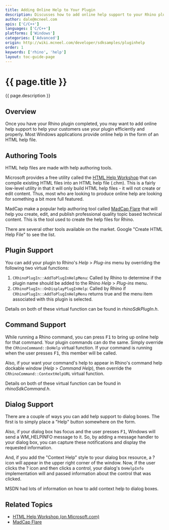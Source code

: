 ```yaml
---
title: Adding Online Help to Your Plugin
description: Discusses how to add online help support to your Rhino plugin using C/C++.
author: dale@mcneel.com
apis: ['C/C++']
languages: ['C/C++']
platforms: ['Windows']
categories: ['Advanced']
origin: http://wiki.mcneel.com/developer/sdksamples/pluginhelp
order: 1
keywords: ['rhino', 'help']
layout: toc-guide-page
---
```


# {{ page.title }}

{{ page.description }}

## Overview

Once you have your Rhino plugin completed, you may want to add online help support to help your customers use your plugin efficiently and properly.  Most Windows applications provide online help in the form of an HTML help file.

## Authoring Tools

HTML help files are made with help authoring tools.

Microsoft provides a free utility called the [HTML Help Workshop](http://www.microsoft.com/downloads/details.aspx?displaylang=en&FamilyID=00535334-c8a6-452f-9aa0-d597d16580cc) that can compile existing HTML files into an HTML help file (.chm). This is a fairly low-level utility in that it will only build HTML help files - it will not create or edit content. Thus, most who are looking to produce online help are looking for something a bit more full featured.

MadCap make a popular help authoring tool called [MadCap Flare](http://www.madcapsoftware.com/products/flare/) that will help you create, edit, and publish professional quality topic based technical content.  This is the tool used to create the help files for Rhino.

There are several other tools available on the market.  Google "Create HTML Help File" to see the list.

## Plugin Support

You can add your plugin to Rhino's *Help* > *Plug-ins* menu by overriding the following two virtual functions:

1. `CRhinoPlugIn::AddToPlugInHelpMenu`: Called by Rhino to determine if the plugin name should be added to the Rhino *Help* > *Plug-ins* menu.
1. `CRhinoPlugIn::OnDisplayPlugInHelp`: Called by Rhino if `CRhinoPlugIn::AddToPlugInHelpMenu` returns true and the menu item associated with this plugin is selected.

Details on both of these virtual function can be found in *rhinoSdkPlugIn.h*.

## Command Support

While running a Rhino command, you can press <kbd>F1</kbd> to bring up online help for that command.  Your plugin commands can do the same.  Simply override the `CRhinoCommand::DoHelp` virtual function.  If your command is running when the user presses <kbd>F1</kbd>, this member will be called.

Also, if your want your command's help to appear in Rhino's command help dockable window (*Help* > *Command Help*), then override the `CRhinoCommand::ContextHelpURL` virtual function.

Details on both of these virtual function can be found in *rhinoSdkCommand.h*.

## Dialog Support

There are a couple of ways you can add help support to dialog boxes.  The first is to simply place a "Help" button somewhere on the form.

Also, if your dialog box has focus and the user presses <kbd>F1</kbd>, Windows will send a WM_HELPINFO message to it.  So, by adding a message handler to your dialog box, you can capture these notifications and display the requested information.

And, if you add the "Context Help" style to your dialog box resource, a ? icon will appear in the upper right corner of the window.  Now, if the user clicks the ? icon and then clicks a control, your dialog's `OnHelpInfo` implementation will and passed information about the control that was clicked.

MSDN had lots of information on how to add context help to dialog boxes.

## Related Topics

- [HTML Help Workshop (on Microsoft.com)](http://www.microsoft.com/downloads/details.aspx?displaylang=en&FamilyID=00535334-c8a6-452f-9aa0-d597d16580cc)
- [MadCap Flare](http://www.madcapsoftware.com/products/flare/)
